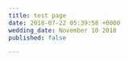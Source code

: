 ```yaml
---
title: test page
date: 2018-07-22 05:39:58 +0000
wedding_date: November 10 2018
published: false

---
```

